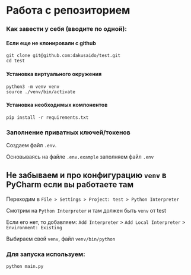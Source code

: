 # Работа с репозиторием

### Как завести у себя (вводите по одной):

#### Если еще не клонировали с github
```shell
git clone git@github.com:dakusaido/test.git
cd test 
```

#### Установка виртуального окружения
```shell
python3 -m venv venv
source ./venv/bin/activate
```

#### Установка необходимых компонентов
```shell
pip install -r requirements.txt
```

### Заполнение приватных ключей/токенов

Создаем файл `.env`.

Основываясь на файле `.env.example` заполняем файл `.env`

## Не забываем и про конфигурацию `venv` в PyCharm если вы работаете там

Переходим в `File > Settings > Project: test > Python Interpreter`

Смотрим на `Python Interpreter` и там должен быть `venv` от test

Если его нет, то добавляем: `Add Interpreter` > `Add Local Interpreter` > `Environment: Existing`

Выбираем свой `venv`, файл `venv/bin/python`


### Для запуска используем:

```shell
python main.py
```